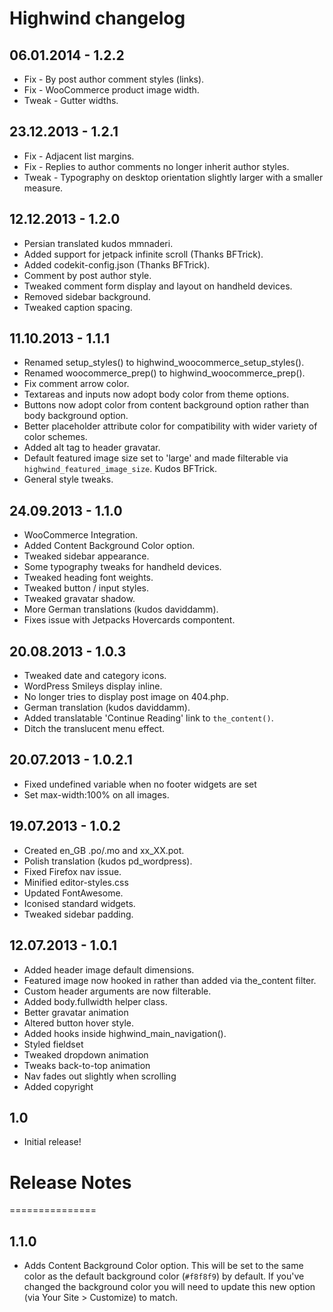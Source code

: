 # Highwind changelog

## 06.01.2014 - 1.2.2
* Fix - By post author comment styles (links).
* Fix - WooCommerce product image width.
* Tweak - Gutter widths.

## 23.12.2013 - 1.2.1
* Fix - Adjacent list margins.
* Fix - Replies to author comments no longer inherit author styles.
* Tweak - Typography on desktop orientation slightly larger with a smaller measure.

## 12.12.2013 - 1.2.0
* Persian translated kudos mmnaderi.
* Added support for jetpack infinite scroll (Thanks BFTrick).
* Added codekit-config.json (Thanks BFTrick).
* Comment by post author style.
* Tweaked comment form display and layout on handheld devices.
* Removed sidebar background.
* Tweaked caption spacing.

## 11.10.2013 - 1.1.1
* Renamed setup_styles() to highwind_woocommerce_setup_styles().
* Renamed woocommerce_prep() to highwind_woocommerce_prep().
* Fix comment arrow color.
* Textareas and inputs now adopt body color from theme options.
* Buttons now adopt color from content background option rather than body background option.
* Better placeholder attribute color for compatibility with wider variety of color schemes.
* Added alt tag to header gravatar.
* Default featured image size set to 'large' and made filterable via `highwind_featured_image_size`. Kudos BFTrick.
* General style tweaks.

## 24.09.2013 - 1.1.0
* WooCommerce Integration.
* Added Content Background Color option.
* Tweaked sidebar appearance.
* Some typography tweaks for handheld devices.
* Tweaked heading font weights.
* Tweaked button / input styles.
* Tweaked gravatar shadow.
* More German translations (kudos daviddamm).
* Fixes issue with Jetpacks Hovercards compontent.

## 20.08.2013 - 1.0.3
* Tweaked date and category icons.
* WordPress Smileys display inline.
* No longer tries to display post image on 404.php.
* German translation (kudos daviddamm).
* Added translatable 'Continue Reading' link to `the_content()`.
* Ditch the translucent menu effect.

## 20.07.2013 - 1.0.2.1
* Fixed undefined variable when no footer widgets are set
* Set max-width:100% on all images.

## 19.07.2013 - 1.0.2
* Created en_GB .po/.mo and xx_XX.pot.
* Polish translation (kudos pd_wordpress).
* Fixed Firefox nav issue.
* Minified editor-styles.css
* Updated FontAwesome.
* Iconised standard widgets.
* Tweaked sidebar padding.

## 12.07.2013 - 1.0.1
* Added header image default dimensions.
* Featured image now hooked in rather than added via the_content filter.
* Custom header arguments are now filterable.
* Added body.fullwidth helper class.
* Better gravatar animation
* Altered button hover style.
* Added hooks inside highwind_main_navigation().
* Styled fieldset
* Tweaked dropdown animation
* Tweaks back-to-top animation
* Nav fades out slightly when scrolling
* Added copyright

## 1.0
* Initial release!

# Release Notes
===============

## 1.1.0
* Adds Content Background Color option. This will be set to the same color as the default background color (`#f8f8f9`) by default. If you've changed the background color you will need to update this new option (via Your Site > Customize) to match.